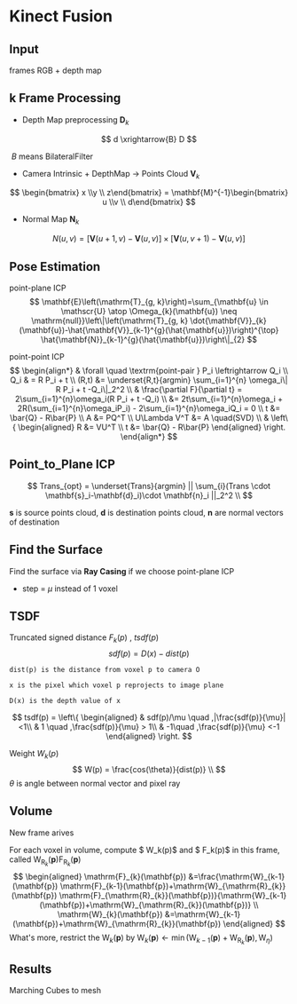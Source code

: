 # Kinect Fusion

## Input

frames RGB + depth map

## k Frame Processing

* Depth Map preprocessing $\mathbf{D}_k$

$$
d \xrightarrow{B} D
$$

​		$B$ means BilateralFilter

* Camera Intrinsic + DepthMap $\rightarrow$ Points Cloud $\mathbf{V}_k$

$$
\begin{bmatrix} x \\y \\ z\end{bmatrix} = \mathbf{M}^{-1}\begin{bmatrix} u \\v \\ d\end{bmatrix}
$$

* Normal Map $\mathbf{N}_k$

$$
N(u,v) = [\mathbf{V}(u+1,v)-\mathbf{V}(u,v)] \times [\mathbf{V}(u,v+1)-\mathbf{V}(u,v)]
$$

## Pose Estimation

point-plane ICP
$$
\mathbf{E}\left(\mathrm{T}_{g, k}\right)=\sum_{\mathbf{u} \in \mathscr{U} \atop \Omega_{k}(\mathbf{u}) \neq \mathrm{null}}\left\|\left(\mathrm{T}_{g, k} \dot{\mathbf{V}}_{k}(\mathbf{u})-\hat{\mathbf{V}}_{k-1}^{g}(\hat{\mathbf{u}})\right)^{\top} \hat{\mathbf{N}}_{k-1}^{g}(\hat{\mathbf{u}})\right\|_{2}
$$


point-point ICP 
$$
\begin{align*}
& \forall \quad \textrm{point-pair } P_i \leftrightarrow Q_i \\
        Q_i & = R P_i + t \\
        (R,t) &= \underset{R,t}{argmin} \sum_{i=1}^{n} \omega_i\| R P_i + t -Q_i\|_2^2 \\
        & \frac{\partial F}{\partial t} = 2\sum_{i=1}^{n}\omega_i(R P_i + t -Q_i) \\
        &= 2t\sum_{i=1}^{n}\omega_i + 2R(\sum_{i=1}^{n}\omega_iP_i) - 2\sum_{i=1}^{n}\omega_iQ_i = 0 \\
        t &= \bar{Q} - R\bar{P} \\
        A &= PQ^T \\
        U\Lambda V^T &= A \quad(SVD) \\
        & \left\{ \begin{aligned}
    R &= VU^T \\
    t &= \bar{Q} - R\bar{P}
    \end{aligned} \right.
\end{align*}
$$

## Point_to_Plane ICP

$$
Trans_{opt} = \underset{Trans}{argmin} || \sum_{i}(Trans \cdot \mathbf{s}_i-\mathbf{d}_i)\cdot \mathbf{n}_i ||_2^2 \\
$$

$\mathbf{s}$ is source points cloud, $\mathbf{d}$ is destination points cloud, $\mathbf{n}$ are normal vectors of destination



## Find the Surface

Find the surface via **Ray Casing** if we choose point-plane ICP

* step = $\mu$ instead of 1 voxel

## TSDF

Truncated signed distance $F_k(p)$ , $tsdf(p)$
$$
sdf(p) = D(x) - dist(p)
$$


```
dist(p) is the distance from voxel p to camera O

x is the pixel which voxel p reprojects to image plane 

D(x) is the depth value of x
```

$$
tsdf(p) = \left\{ 
\begin{aligned}
& sdf(p)/\mu \quad ,|\frac{sdf(p)}{\mu}|<1\\
& 1 \quad ,\frac{sdf(p)}{\mu} > 1\\
& -1\quad ,\frac{sdf(p)}{\mu} <-1
\end{aligned}
\right.
$$

Weight $W_k(p)$
$$
W(p) = \frac{cos(\theta)}{dist(p)} \\
$$
$\theta$ is angle between normal vector and pixel ray

## Volume

New frame arives

For each voxel in volume, compute $ W_k(p)$ and $ F_k(p)$ in this frame, called $\mathrm{W}_{\mathrm{R}_{k}}(\mathbf{p}) \mathrm{F}_{\mathrm{R}_{k}}(\mathbf{p})$
$$
\begin{aligned}
\mathrm{F}_{k}(\mathbf{p}) &=\frac{\mathrm{W}_{k-1}(\mathbf{p}) \mathrm{F}_{k-1}(\mathbf{p})+\mathrm{W}_{\mathrm{R}_{k}}(\mathbf{p}) \mathrm{F}_{\mathrm{R}_{k}}(\mathbf{p})}{\mathrm{W}_{k-1}(\mathbf{p})+\mathrm{W}_{\mathrm{R}_{k}}(\mathbf{p})} \\
\mathrm{W}_{k}(\mathbf{p}) &=\mathrm{W}_{k-1}(\mathbf{p})+\mathrm{W}_{\mathrm{R}_{k}}(\mathbf{p})
\end{aligned}
$$
What's more, restrict the $\mathrm{W}_{k}(\mathbf{p})$ by $\mathrm{W}_{k}(\mathbf{p}) \leftarrow \min \left(\mathrm{W}_{k-1}(\mathbf{p})+\mathrm{W}_{\mathrm{R}_{k}}(\mathbf{p}), \mathrm{W}_{\eta}\right)$



## Results

Marching Cubes to mesh